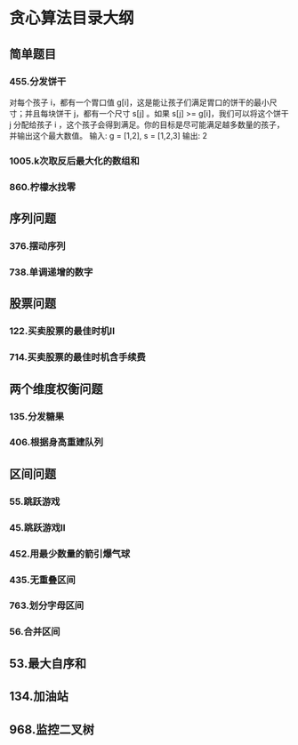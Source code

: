 # 贪心算法目录大纲

## 简单题目
### 455.分发饼干
对每个孩⼦ i，都有⼀个胃⼝值 g[i]，这是能让孩⼦们满⾜胃⼝的饼⼲的最⼩尺⼨；并且每块饼⼲ j，都有⼀个尺⼨ s[j] 。如果 s[j] >= g[i]，我们可以将这个饼⼲ j 分配给孩⼦ i ，这个孩⼦会得到满⾜。你的⽬标是尽可能满⾜越多数量的孩⼦，并输出这个最⼤数值。
输⼊: g = [1,2], s = [1,2,3]  输出: 2



### 1005.k次取反后最大化的数组和
### 860.柠檬水找零
## 序列问题
### 376.摆动序列
### 738.单调递增的数字

## 股票问题
### 122.买卖股票的最佳时机II
### 714.买卖股票的最佳时机含手续费
## 两个维度权衡问题
### 135.分发糖果
### 406.根据身高重建队列
## 区间问题
### 55.跳跃游戏
### 45.跳跃游戏II
### 452.用最少数量的箭引爆气球
### 435.无重叠区间
### 763.划分字母区间
### 56.合并区间
## 53.最大自序和
## 134.加油站
## 968.监控二叉树